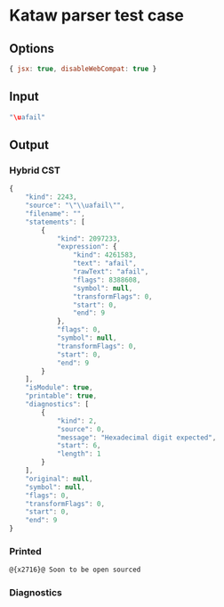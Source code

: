 # Kataw parser test case

## Options

`````js
{ jsx: true, disableWebCompat: true }
`````

## Input

`````js
"\uafail"
`````

## Output

### Hybrid CST

```javascript
{
    "kind": 2243,
    "source": "\"\\uafail\"",
    "filename": "",
    "statements": [
        {
            "kind": 2097233,
            "expression": {
                "kind": 4261583,
                "text": "afail",
                "rawText": "afail",
                "flags": 8388608,
                "symbol": null,
                "transformFlags": 0,
                "start": 0,
                "end": 9
            },
            "flags": 0,
            "symbol": null,
            "transformFlags": 0,
            "start": 0,
            "end": 9
        }
    ],
    "isModule": true,
    "printable": true,
    "diagnostics": [
        {
            "kind": 2,
            "source": 0,
            "message": "Hexadecimal digit expected",
            "start": 6,
            "length": 1
        }
    ],
    "original": null,
    "symbol": null,
    "flags": 0,
    "transformFlags": 0,
    "start": 0,
    "end": 9
}
```

### Printed

```javascript
@{x2716}@ Soon to be open sourced
```

### Diagnostics

```javascript

```

